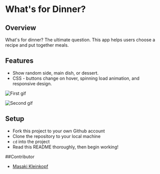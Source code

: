 # What's for Dinner?

## Overview

What's for dinner? The ultimate question. This app helps users choose a recipe and put together meals. 

## Features

* Show random side, main dish, or dessert.
* CSS - buttons change on hover, spinning load animation, and responsive design.

![First gif](https://github.com/masaki-kleinkopf/whats-for-dinner/blob/1541e187c867d96c1fcba17d9f1e122e8b6c5e54/README-gifs/gif1.gif)

![Second gif](https://github.com/masaki-kleinkopf/whats-for-dinner/blob/b70fb714c6b9d1cb590d9a8881fe54765dd1194a/README-gifs/gif2.gif)



## Setup

- Fork this project to your own Github account
- Clone the repository to your local machine
- `cd` into the project
- Read this README thoroughly, then begin working!

##Contributor 

* [Masaki Kleinkopf](https://github.com/masaki-kleinkopf/ "Masaki Kleinkopf")
